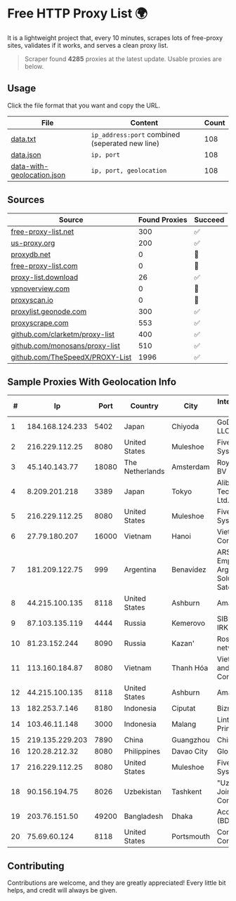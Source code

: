 
# Free HTTP Proxy List 🌍

It is a lightweight project that, every 10 minutes, scrapes lots of free-proxy sites, validates if it works, and serves a clean proxy list.


> Scraper found **4285** proxies at the latest update. Usable proxies are below.

## Usage

Click the file format that you want and copy the URL.


|File|Content|Count|
|----|-------|-----|
|[data.txt](https://raw.githubusercontent.com/themiralay/Proxy-List-World/master/data.txt)|`ip_address:port` combined (seperated new line)|108|
|[data.json](https://raw.githubusercontent.com/themiralay/Proxy-List-World/master/data.json)|`ip, port`|108|
|[data-with-geolocation.json](https://raw.githubusercontent.com/themiralay/Proxy-List-World/master/data-with-geolocation.json)|`ip, port, geolocation`|108|

## Sources

|Source|Found Proxies|Succeed|
|------|-------------|-------|
|[free-proxy-list.net](https://free-proxy-list.net)|300|✅|
|[us-proxy.org](https://www.us-proxy.org)|200|✅|
|[proxydb.net](http://proxydb.net)|0|🚫|
|[free-proxy-list.com](https://free-proxy-list.com/?page=&port=&type%5B%5D=http&type%5B%5D=https&up_time=0&search=Search)|0|🚫|
|[proxy-list.download](https://www.proxy-list.download/HTTP)|26|✅|
|[vpnoverview.com](https://vpnoverview.com/privacy/anonymous-browsing/free-proxy-servers)|0|🚫|
|[proxyscan.io](https://www.proxyscan.io)|0|🚫|
|[proxylist.geonode.com](https://proxylist.geonode.com/api/proxy-list?limit=300&page=1&sort_by=lastChecked&sort_type=desc&protocols=http,https)|300|✅|
|[proxyscrape.com](https://api.proxyscrape.com/v2/?request=displayproxies&protocol=http&timeout=10000&country=all&ssl=all&anonymity=all)|553|✅|
|[github.com/clarketm/proxy-list](https://raw.githubusercontent.com/clarketm/proxy-list/master/proxy-list-raw.txt)|400|✅|
|[github.com/monosans/proxy-list](https://raw.githubusercontent.com/monosans/proxy-list/main/proxies/http.txt)|510|✅|
|[github.com/TheSpeedX/PROXY-List](https://raw.githubusercontent.com/TheSpeedX/PROXY-List/master/http.txt)|1996|✅|


## Sample Proxies With Geolocation Info

|#|Ip|Port|Country|City|Internet Service Provider|
|-|--|----|-------|----|-------------------------|
|1|184.168.124.233|5402|Japan|Chiyoda|GoDaddy.com, LLC|
|2|216.229.112.25|8080|United States|Muleshoe|Five Area Systems, LLC|
|3|45.140.143.77|18080|The Netherlands|Amsterdam|RoyaleHosting BV|
|4|8.209.201.218|3389|Japan|Tokyo|Alibaba (US) Technology Co., Ltd.|
|5|216.229.112.25|8080|United States|Muleshoe|Five Area Systems, LLC|
|6|27.79.180.207|16000|Vietnam|Hanoi|Viettel Corporation|
|7|181.209.122.75|999|Argentina|Benavídez|ARSAT - Empresa Argentina de Soluciones Satelitales S.A|
|8|44.215.100.135|8118|United States|Ashburn|Amazon.com|
|9|87.103.135.119|4444|Russia|Kemerovo|SIBNET-IRKUTSK|
|10|81.23.152.244|8090|Russia|Kazan'|Rostelecom networks|
|11|113.160.184.87|8080|Vietnam|Thanh Hóa|VietNam Post and Telecom Corporation|
|12|44.215.100.135|8118|United States|Ashburn|Amazon.com|
|13|182.253.7.146|8180|Indonesia|Ciputat|Biznet Networks|
|14|103.46.11.148|3000|Indonesia|Malang|Lintas Data Prima, PT|
|15|219.135.229.203|7890|China|Guangzhou|Chinanet|
|16|120.28.212.32|8080|Philippines|Davao City|Globe Telecom|
|17|216.229.112.25|8080|United States|Muleshoe|Five Area Systems, LLC|
|18|90.156.194.75|8026|Uzbekistan|Tashkent|"Uzbektelekom" Joint Stock Company|
|19|203.76.151.50|49200|Bangladesh|Dhaka|Access Telecom (BD) Ltd|
|20|75.69.60.124|8118|United States|Portsmouth|Comcast Cable Communications|



## Contributing

Contributions are welcome, and they are greatly appreciated! Every
little bit helps, and credit will always be given.

